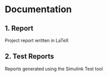 # Documentation

## 1. Report
Project report written in LaTeX

## 2. Test Reports
Reports generated using the Simulink Test tool